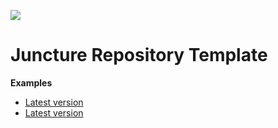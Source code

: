 [![](https://v3.juncture-digital.org/images/wb.svg)](https://v3.juncture-digital.org/wb)

# Juncture Repository Template

**Examples**
- [Latest version](examples/hello-juncture.md)
- [Latest version](examples/hello-juncture-v1.md)
